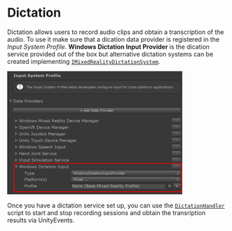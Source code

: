 # Dictation

Dictation allows users to record audio clips and obtain a transcription of the audio. To use it make sure that a dication data provider is registered in the *Input System Profile*. **Windows Dictation Input Provider** is the dication service provided out of the box but alternative dictation systems can be created implementing [`IMixedRealityDictationSystem`](xref:Microsoft.MixedReality.Toolkit.Input.IMixedRealityDictationSystem).

<img src="../../External/ReadMeImages/Input/DictationDataProvider.png" width="80%" class="center">

Once you have a dictation service set up, you can use the [`DictationHandler`](xref:Microsoft.MixedReality.Toolkit.Input.DictationHandler) script to start and stop recording sessions and obtain the transription results via UnityEvents.



